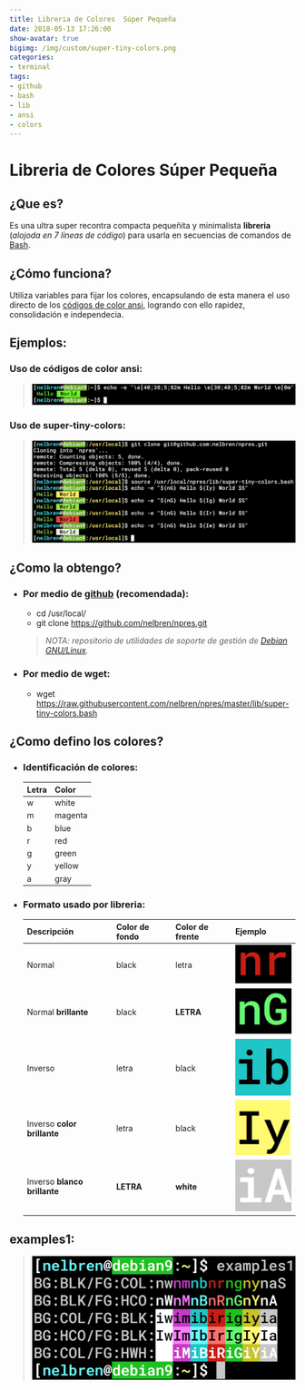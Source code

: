 ```yaml
---
title: Libreria de Colores  Súper Pequeña
date: 2018-05-13 17:26:00
show-avatar: true
bigimg: /img/custom/super-tiny-colors.png
categories:
- terminal
tags:
- github
- bash
- lib
- ansi
- colors
---
```


# Libreria de Colores Súper Pequeña

## ¿Que es? 
Es una ultra super recontra compacta pequeñita y minimalista **libreria** (*alojoda en 7 lineas de código*) para usarla en secuencias de comandos de [Bash](https://es.wikipedia.org/wiki/Bash).

## ¿Cómo funciona?
Utiliza variables para fijar los colores, encapsulando de esta manera el uso directo de los [códigos de color ansi](https://misc.flogisoft.com/bash/tip_colors_and_formatting), logrando con ello rapidez, consolidación e independecia.

## Ejemplos:

### Uso de códigos de color ansi:
> ![](/img/custom/tip_colors_and_formatting.png)

### Uso de super-tiny-colors:
> ![](/img/custom/uso_de_super-tiny-colors.png)

## ¿Como la obtengo?

- ### Por medio de [github](https://github.com/nelbren/npres.git) (recomendada):
  - cd /usr/local/
  - git clone https://github.com/nelbren/npres.git

  > *NOTA: repositorio de utilidades de soporte de gestión de [Debian GNU/Linux](https://debian.org).*

- ### Por medio de wget:
  - wget https://raw.githubusercontent.com/nelbren/npres/master/lib/super-tiny-colors.bash

## ¿Como defino los colores?

- ### Identificación de colores:

  **Letra** | **Color**
  --- | ---
  w | white
  m | magenta
  b | blue
  r | red
  g | green
  y | yellow
  a | gray

- ### Formato usado por libreria:

  Descripción | Color de fondo | Color de frente | Ejemplo
  --- | --- | --- | --- 
  Normal | black | letra | ![](/img/custom/nr.png)
  Normal **brillante** | black | **LETRA** | ![](/img/custom/nG.png)
  Inverso | letra | black | ![](/img/custom/ib.png)
  Inverso **color brillante** | letra | black | ![](/img/custom/Iy.png)
  Inverso **blanco brillante** | **LETRA** | **white** | ![](/img/custom/iA.png)

## examples1:
> ![](/img/custom/examples1.png) 
